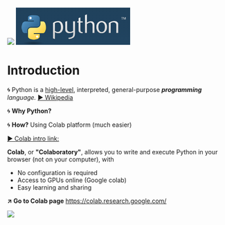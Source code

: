 ![](/img/pythonlogo.png)
![](https://github.com/MK316/workshop22/blob/9f2fd7ea78dc85c7e3ad2ec24db76dd75f755b95/img/pythonlogo.png)
# Introduction   

🌀  Python is a [high-level]("https://en.wikipedia.org/wiki/High-level_programming_language"), interpreted, general-purpose _**programming** language._ [▶️ Wikipedia]("https://en.wikipedia.org/wiki/Python_(programming_language)")  

🌀  **Why Python?**  

🌀  **How?** Using Colab platform (much easier)

[▶️  Colab intro link:]("https://colab.research.google.com/?utm_source=scs-index#scrollTo=5fCEDCU_qrC0")  

**Colab**, or **"Colaboratory"**, allows you to write and execute Python in your browser (not on your computer), with

* No configuration is required
* Access to GPUs online (Google colab)
* Easy learning and sharing  

**↗️ Go to Colab page** https://colab.research.google.com/  

![]([/img/colab.png](https://github.com/MK316/workshop22/blob/9f2fd7ea78dc85c7e3ad2ec24db76dd75f755b95/img/colab.png))




  

